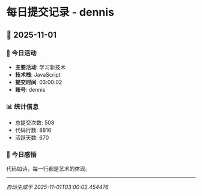 # 每日提交记录 - dennis

## 📅 2025-11-01

### 🎯 今日活动
- **主要活动**: 学习新技术
- **技术栈**: JavaScript
- **提交时间**: 03:00:02
- **账号**: dennis

### 📊 统计信息
- 总提交次数: 508
- 代码行数: 8816
- 活跃天数: 670

### 💭 今日感悟
代码如诗，每一行都是艺术的体现。

---
*自动生成于 2025-11-01T03:00:02.454476*
